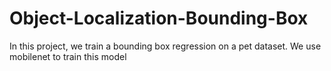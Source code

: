 # Object-Localization-Bounding-Box

In this project, we train a bounding box regression on a pet dataset. We use mobilenet to train this model
